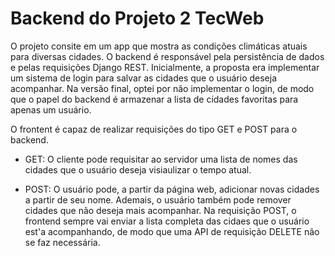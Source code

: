 # Backend do Projeto 2 TecWeb
O projeto consite em um app que mostra as condições climáticas atuais para diversas cidades. O backend é responsável pela persistência de dados e pelas requisições Django REST. Inicialmente, a proposta era implementar um sistema de login para salvar as cidades que o usuário deseja acompanhar. Na versão final, optei por não implementar o login, de modo que o papel do backend é armazenar a lista de cidades favoritas para apenas um usuário.

O frontent é capaz de realizar requisições do tipo GET e POST para o backend.
* GET: O cliente pode requisitar ao servidor uma lista de nomes das cidades que o usuário deseja visiaulizar o tempo atual.

* POST: O usuário pode, a partir da página web, adicionar novas cidades a partir de seu nome. Ademais, o usuário também pode remover cidades que não deseja mais acompanhar. Na requisição POST, o frontend sempre vai enviar a lista completa das cidaes que o usuário est'a acompanhando, de modo que uma API de requisição DELETE não se faz necessária.
